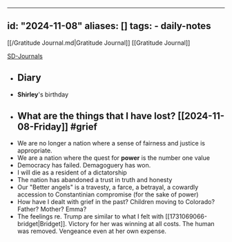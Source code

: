 - ---
  id: "2024-11-08"
  aliases: []
  tags:
    - daily-notes
  ---
  
  [[/Gratitude Journal.md|Gratitude Journal]] [[Gratitude Journal]] 
  
  [SD-Journals](SD-Journals)
- ## Diary
- **Shirley**'s birthday
- ## What are the things that I have lost? [[2024-11-08-Friday]] #grief
- We are no longer a nation where a sense of fairness and justice is appropriate.
- We are a nation where the quest for **power** is the number one value
- Democracy has failed. Demagoguery has won.
- I will die as a resident of a dictatorship
- The nation has abandoned a trust in truth and honesty
- Our "Better angels" is a travesty, a farce, a betrayal, a cowardly accession to Constantinian compromise (for the sake of power)
- How have I dealt with grief in the past? Children moving to Colorado? Father? Mother? Emma?
- The feelings re. Trump are similar to what I felt with [[1731069066-bridget|Bridget]]. Victory for her was winning at all costs. The human was removed. Vengeance even at her own expense.